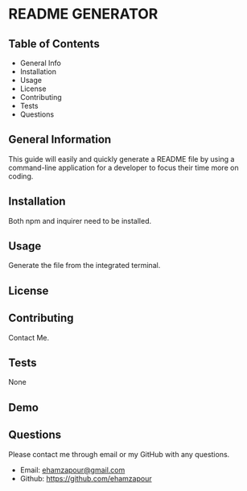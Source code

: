 # README GENERATOR

## Table of Contents
* General Info
* Installation
* Usage
* License
* Contributing
* Tests
* Questions

## General Information
This guide will easily and quickly generate a README file by using a command-line application for a developer to focus their time more on coding.

## Installation
Both npm and inquirer need to be installed.

## Usage
Generate the file from the integrated terminal.

## License


## Contributing
Contact Me.

## Tests
None

## Demo


## Questions
Please contact me through email or my GitHub with any questions.
* Email: ehamzapour@gmail.com
* Github: https://github.com/ehamzapour